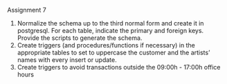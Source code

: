 Assignment 7

1. Normalize the schema up to the third normal form and create it in postgresql. For each table, indicate the primary and foreign keys. Provide the scripts to generate the schema.
2. Create triggers (and procedures/functions if necessary) in the appropriate tables to set to uppercase the customer and the artists’ names with every insert or update.
3. Create triggers to avoid transactions outside the 09:00h - 17:00h office hours
